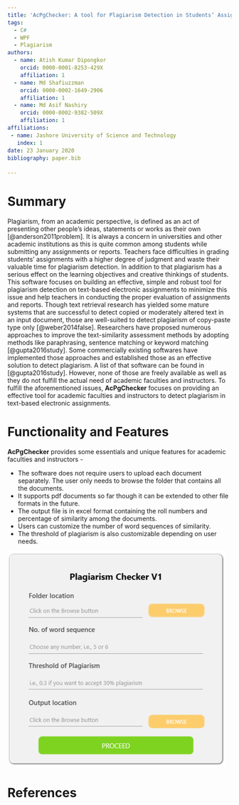 ```yaml
---
title: 'AcPgChecker: A tool for Plagiarism Detection in Students’ Assignments and Reports'
tags:
  - C#
  - WPF
  - Plagiarism
authors:
  - name: Atish Kumar Dipongkor
    orcid: 0000-0001-8253-429X
    affiliation: 1
  - name: Md Shafiuzzman
    orcid: 0000-0002-1649-2906
    affiliation: 1
  - name: Md Asif Nashiry
    orcid: 0000-0002-9382-509X
    affiliation: 1
affiliations:
 - name: Jashore University of Science and Technology
   index: 1
date: 23 January 2020
bibliography: paper.bib

---
```

# Summary
Plagiarism, from an academic perspective, is defined as an act of presenting other people’s ideas, statements or works as their own [@anderson2011problem]. It is always a concern in universities and other academic institutions as this is quite common among students while submitting any assignments or reports. Teachers face difficulties in grading students’ assignments with a higher degree of judgment and waste their valuable time for plagiarism detection. In addition to that plagiarism has a serious effect on the learning objectives and creative thinkings of students. This software focuses on building an effective, simple and robust tool for plagiarism detection on text-based electronic assignments to minimize this issue and help teachers in conducting the proper evaluation of assignments and reports. Though text retrieval research has yielded some mature systems that are successful to detect copied or moderately altered text in an input document, those are well-suited to detect plagiarism of copy-paste type only [@weber2014false]. Researchers have proposed numerous approaches to improve the text-similarity assessment methods by adopting methods like paraphrasing, sentence matching or keyword matching [@gupta2016study]. Some commercially existing softwares have implemented those approaches and established those as an effective solution to detect plagiarism. A list of that software can be found in [@gupta2016study]. However, none of those are freely available as well as they do not fulfill the actual need of academic faculties and instructors. To fulfill the aforementioned issues, **AcPgChecker** focuses on providing an effective tool for academic faculties and instructors to detect plagiarism in text-based electronic assignments. 

# Functionality and Features
**AcPgChecker** provides some essentials and unique features for academic faculties and instructors -

* The software does not require users to upload each document separately. The user only needs to browse the folder that contains all the documents.
* It supports pdf documents so far though it can be extended to other file formats in the future.
* The output file is in excel format containing the roll numbers and percentage of similarity among the documents.
* Users can customize the number of word sequences of similarity.
* The threshold of plagiarism is also customizable depending on user needs.

![User Interface of AcPgChecker](./images/plagiarism_checker.PNG)

# References